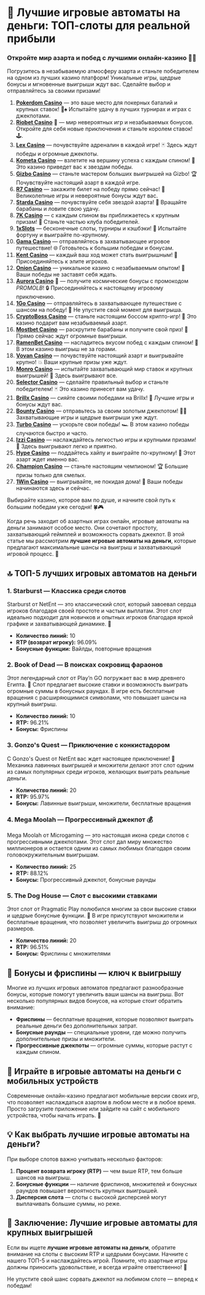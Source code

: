 # 🎰 Лучшие игровые автоматы на деньги: ТОП-слоты для реальной прибыли
### Откройте мир азарта и побед с лучшими онлайн-казино 🎰💥

Погрузитесь в незабываемую атмосферу азарта и станьте победителем на одном из лучших казино платформ! Уникальные игры, щедрые бонусы и мгновенные выигрыши ждут вас. Сделайте выбор и отправляйтесь за своими призами!

1. **[Pokerdom Casino](https://brandplay.link/Bxg7SC7H)** — это ваше место для покерных баталий и крупных ставок! 🎲♠️ Испытайте удачу в лучших турнирах и играх с джекпотами.
2. **[Riobet Casino](https://brandplay.link/dtx89f2L)** 🌟 — мир невероятных игр и незабываемых бонусов. Откройте для себя новые приключения и станьте королем ставок! 🕹️.
3. **[Lex Casino](https://brandplay.link/2HFTmBc8)** — почувствуйте адреналин в каждой игре! 🃏 Здесь ждут победы и огромные джекпоты.
4. **[Kometa Casino](https://brandplay.link/tLG15CCb)** — взлетите на вершину успеха с каждым спином! 🚀 Это казино приведет вас к звездам победы.
5. **[Gizbo Casino](https://gizbo-tea02.com/c8e962e89)** — станьте мастером больших выигрышей на Gizbo! 🏆 Почувствуйте настоящий азарт в каждой игре.
6. **[R7 Casino](https://brandplay.link/zPmNmTWG)** — закажите билет на победу прямо сейчас! 🎯 Великолепные игры и невероятные бонусы ждут вас.
7. **[Starda Casino](https://brandplay.link/cpFQbWKn)** — почувствуйте себя звездой азарта! 🌟 Вращайте барабаны и ловите свою удачу.
8. **[7K Casino](https://brandplay.link/dd46bNgD)** — с каждым спином вы приближаетесь к крупным призам! 🎰 Станьте частью клуба победителей.
9. **[1xSlots](https://brandplay.link/R4xfxqdm)** — бесконечные слоты, турниры и кэшбэки! 🎲 Испытайте фортуну и выиграйте по-крупному.
10. **[Gama Casino](https://brandplay.link/zrZpLFTP)** — отправляйтесь в захватывающее игровое путешествие! 🌐 Готовьтесь к большим победам и бонусам.
11. **[Kent Casino](https://passage-through-deserts.com/de0514c15)** — каждый ваш ход может стать выигрышным! 🏅 Присоединяйтесь к элите игроков.
12. **[Onion Casino](https://obclk001-2d.top/click?offer_id=986&partner_id=10542&landing_id=1798&utm_medium=affiliate&sub_1=oncasino3)** — уникальное казино с незабываемым опытом! 🧅 Ваши победы не заставят себя ждать.
13. **[Aurora Casino](https://10trafic-stat2.com/click/668546566bcc6313411604c7/6766/15114/subaccount?promocode=PROMOLB)** 🌌 — получите космические бонусы с промокодом *PROMOLB*! 🔒 Присоединяйтесь к настоящему игровому приключению.
14. **[1Go Casino](https://1go-ircp01.com/ce015f410)** — отправляйтесь в захватывающее путешествие с шансом на победу! 🚀 Не упустите свой момент для выигрыша.
15. **[CryptoBoss Casino](https://cryptobossc.online/d847bcfa9)** — станьте настоящим боссом крипто-игр! 💎 Это казино подарит вам незабываемый азарт.
16. **[Mostbet Casino](https://ktbtis024ifqfn0mst.com/beQs)** — раскрутите барабаны и получите свой приз! 🎰 Прямо сейчас ждут огромные выигрыши.
17. **[RamenBet Casino](https://get.saltyram.com/ru/registration?apkpop=0&partner=p24970p3296034p5526)** — насладитесь вкусом побед с каждым спином! 🍜 В этом казино выигрыш не за горами.
18. **[Vovan Casino](https://vovan.site/d2375cf9b)** — почувствуйте настоящий азарт и выигрывайте крупно! 💥 Ваши крупные призы уже ждут.
19. **[Monro Casino](https://mnr-ircp01.com/c3ce72a2c)** — испытайте захватывающий мир ставок и крупных выигрышей! 🎯 Здесь выигрывают все.
20. **[Selector Casino](https://gosel.pl/SELVK)** — сделайте правильный выбор и станьте победителем! 🃏 Это казино принесет вам удачу.
21. **[Brillx Casino](https://brillx.pub/BRIVK)** — сияйте своими победами на Brillx! 💫 Лучшие игры и бонусы ждут вас.
22. **[Bounty Casino](https://bounty-casino.de/BOVK)** — отправьтесь за своим золотым джекпотом! 🏴‍☠️ Захватывающие игры и щедрые выигрыши уже ждут.
23. **[Turbo Casino](https://turbo-casino.pro/TURVK)** — ускорьте свои победы! 🏎️ В этом казино победы случаются быстро и часто.
24. **[Izzi Casino](https://izzi-fr03.com/ca7c8a7b7)** — наслаждайтесь легкостью игры и крупными призами! 🎰 Здесь выигрывают легко и приятно.
25. **[Hype Casino](https://hypekaz.com/dc2f44ad0)** — поддайтесь хайпу и выиграйте по-крупному! 🎉 Этот азарт ждет именно вас.
26. **[Champion Casino](https://champcasino.ink/pobeda/doa-hats?p80412p305331p112c)** — станьте настоящим чемпионом! 🏆 Большие призы только для смелых.
27. **[1Win Casino](https://brandplay.link/6F5VqbyZ)** — выигрывайте, не покидая дома! 🥇 Ваши победы начинаются здесь и сейчас.

Выбирайте казино, которое вам по душе, и начните свой путь к большим победам уже сегодня! 🍀🎮


Когда речь заходит об азартных играх онлайн, игровые автоматы на деньги занимают особое место. Они сочетают простоту, захватывающий геймплей и возможность сорвать джекпот. В этой статье мы рассмотрим **лучшие игровые автоматы на деньги**, которые предлагают максимальные шансы на выигрыш и захватывающий игровой процесс. 🤑

## 🔝 ТОП-5 лучших игровых автоматов на деньги

### 1. **Starburst** — Классика среди слотов
Starburst от NetEnt — это классический слот, который завоевал сердца игроков благодаря своей простоте и частым выплатам. Этот слот идеально подходит для новичков и опытных игроков благодаря яркой графике и захватывающей динамике. 💫

- **Количество линий:** 10
- **RTP (возврат игроку):** 96.09%
- **Бонусные функции:** Вайлды, повторные вращения

### 2. **Book of Dead** — В поисках сокровищ фараонов
Этот легендарный слот от Play’n GO погружает вас в мир древнего Египта. 🎲 Слот предлагает высокие ставки и возможность выиграть огромные суммы в бонусных раундах. В игре есть бесплатные вращения с расширяющимися символами, что повышает шансы на крупный выигрыш.

- **Количество линий:** 10
- **RTP:** 96.21%
- **Бонусы:** Фриспины

### 3. **Gonzo's Quest** — Приключение с конкистадором
С Gonzo's Quest от NetEnt вас ждет настоящее приключение! 🧭 Механика лавинных выигрышей и множители делают этот слот одним из самых популярных среди игроков, желающих выиграть реальные деньги.

- **Количество линий:** 20
- **RTP:** 95.97%
- **Бонусы:** Лавинные выигрыши, множители, бесплатные вращения

### 4. **Mega Moolah** — Прогрессивный джекпот 💰
Mega Moolah от Microgaming — это настоящая икона среди слотов с прогрессивными джекпотами. Этот слот дал миру множество миллионеров и остается одним из самых любимых благодаря своим головокружительным выигрышам.

- **Количество линий:** 25
- **RTP:** 88.12%
- **Бонусы:** Прогрессивный джекпот, бонусные раунды

### 5. **The Dog House** — Слот с высокими ставками
Этот слот от Pragmatic Play полюбился многим за свои высокие ставки и щедрые бонусные функции. 🐾 В игре присутствуют множители и бесплатные вращения, что позволяет увеличить выигрыш до огромных размеров.

- **Количество линий:** 20
- **RTP:** 96.51%
- **Бонусы:** Фриспины с множителями

## 🎁 Бонусы и фриспины — ключ к выигрышу

Многие из лучших игровых автоматов предлагают разнообразные бонусы, которые помогут увеличить ваши шансы на выигрыш. Вот несколько популярных видов бонусов, на которые стоит обратить внимание:

- **Фриспины** — бесплатные вращения, которые позволяют выиграть реальные деньги без дополнительных затрат.
- **Бонусные раунды** — специальные уровни, где можно получить дополнительные призы и множители.
- **Прогрессивные джекпоты** — огромные суммы, которые растут с каждым спином.

## 📱 Играйте в игровые автоматы на деньги с мобильных устройств

Современные онлайн-казино предлагают мобильные версии своих игр, что позволяет наслаждаться азартом в любом месте и в любое время. Просто загрузите приложение или зайдите на сайт с мобильного устройства, чтобы начать играть. 📲

## 💡 Как выбрать лучшие игровые автоматы на деньги?

При выборе слотов важно учитывать несколько факторов:

1. **Процент возврата игроку (RTP)** — чем выше RTP, тем больше шансов на выигрыш.
2. **Бонусные функции** — наличие фриспинов, множителей и бонусных раундов повышает вероятность крупных выигрышей.
3. **Дисперсия слота** — слоты с высокой дисперсией могут выплачивать большие суммы, но реже.

## 💸 Заключение: Лучшие игровые автоматы для крупных выигрышей

Если вы ищете **лучшие игровые автоматы на деньги**, обратите внимание на слоты с высоким RTP и щедрыми бонусами. Начните с нашего ТОП-5 и наслаждайтесь игрой. Помните, что азартные игры должны приносить удовольствие, и всегда играйте ответственно! 🎉

Не упустите свой шанс сорвать джекпот на любимом слоте — вперед к победам!
